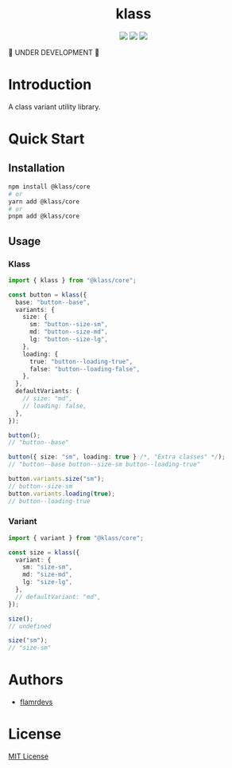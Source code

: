 <p align="center">
  <h1 align="center">klass</h1>
</p>

<p align="center">
  <a href="https://www.npmjs.com/package/@klass/core"><img src="https://badgen.net/npm/v/@klass/core"></a>
  <a href="https://bundlephobia.com/package/@klass/core"><img src="https://badgen.net/bundlephobia/minzip/@klass/core"></a>
  <a href="https://www.npmjs.com/package/@klass/core"><img src="https://badgen.net/npm/license/@klass/core"></a>
</p>

🚧 UNDER DEVELOPMENT 🚧

# Introduction

A class variant utility library.

# Quick Start

## Installation

```bash
npm install @klass/core
# or
yarn add @klass/core
# or
pnpm add @klass/core
```

## Usage

### Klass

```typescript
import { klass } from "@klass/core";

const button = klass({
  base: "button--base",
  variants: {
    size: {
      sm: "button--size-sm",
      md: "button--size-md",
      lg: "button--size-lg",
    },
    loading: {
      true: "button--loading-true",
      false: "button--loading-false",
    },
  },
  defaultVariants: {
    // size: "md",
    // loading: false,
  },
});

button();
// "button--base"

button({ size: "sm", loading: true } /*, "Extra classes" */);
// "button--base button--size-sm button--loading-true"

button.variants.size("sm");
// button--size-sm
button.variants.loading(true);
// button--loading-true
```

### Variant

```typescript
import { variant } from "@klass/core";

const size = klass({
  variant: {
    sm: "size-sm",
    md: "size-md",
    lg: "size-lg",
  },
  // defaultVariant: "md",
});

size();
// undefined

size("sm");
// "size-sm"
```

# Authors

- [flamrdevs](https://github.com/flamrdevs)

# License

[MIT License](./../../LICENSE)
